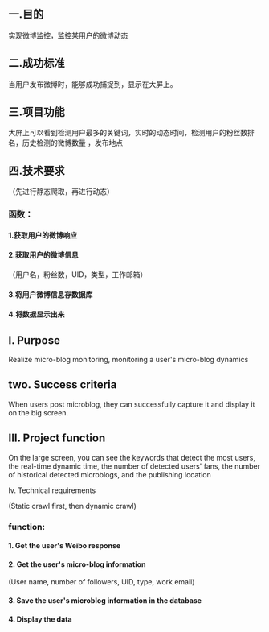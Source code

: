## 一.目的

实现微博监控，监控某用户的微博动态



## 二.成功标准

当用户发布微博时，能够成功捕捉到，显示在大屏上。



## 三.项目功能

大屏上可以看到检测用户最多的关键词，实时的动态时间，检测用户的粉丝数排名，历史检测的微博数量 ，发布地点



## 四.技术要求

（先进行静态爬取，再进行动态）

### 函数：

#### 1.获取用户的微博响应



#### 2.获取用户的微博信息

（用户名，粉丝数，UID，类型，工作邮箱）



#### 3.将用户微博信息存数据库



#### 4.将数据显示出来

## I. Purpose



Realize micro-blog monitoring, monitoring a user's micro-blog dynamics







## two. Success criteria



When users post microblog, they can successfully capture it and display it on the big screen.







## III. Project function



On the large screen, you can see the keywords that detect the most users, the real-time dynamic time, the number of detected users' fans, the number of historical detected microblogs, and the publishing location







Iv. Technical requirements



(Static crawl first, then dynamic crawl)



### function:



#### 1. Get the user's Weibo response







#### 2. Get the user's micro-blog information



(User name, number of followers, UID, type, work email)







#### 3. Save the user's microblog information in the database







#### 4. Display the data

 

